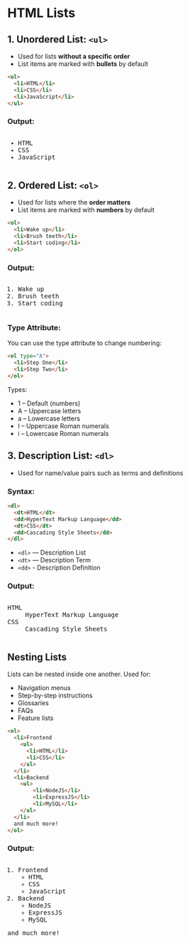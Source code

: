 # HTML Lists

## 1. Unordered List: `<ul>`

* Used for lists **without a specific order**
* List items are marked with **bullets** by default

```html
<ul>
  <li>HTML</li>
  <li>CSS</li>
  <li>JavaScript</li>
</ul>
```

### Output:

<pre>
<ul><li>HTML</li><li>CSS</li><li>JavaScript</li></ul></pre>

## 2. Ordered List: `<ol>`

* Used for lists where the **order matters**
* List items are marked with **numbers** by default

```html
<ol>
  <li>Wake up</li>
  <li>Brush teeth</li>
  <li>Start coding</li>
</ol>
```

### Output:

<pre><ol><li>Wake up</li><li>Brush teeth</li><li>Start coding</li></ol></pre>

### Type Attribute:

You can use the type attribute to change numbering:

```html
<ol type="A">
  <li>Step One</li>
  <li>Step Two</li>
</ol>
```

Types:

* 1 – Default (numbers)
* A – Uppercase letters
* a – Lowercase letters
* I – Uppercase Roman numerals
* i – Lowercase Roman numerals

## 3. Description List: `<dl>`

* Used for name/value pairs such as terms and definitions

### Syntax:

```html
<dl>
  <dt>HTML</dt>
  <dd>HyperText Markup Language</dd>
  <dt>CSS</dt>
  <dd>Cascading Style Sheets</dd>
</dl>
```

* `<dl>` — Description List
* `<dt>` — Description Term
* `<dd>` - Description Definition

### Output:

<pre>
<dl><dt>HTML</dt><dd>HyperText Markup Language</dd><dt>CSS</dt><dd>Cascading Style Sheets</dd></dl></pre>

## Nesting Lists

Lists can be nested inside one another. Used for:

* Navigation menus
* Step-by-step instructions
* Glossaries
* FAQs
* Feature lists

```html
<ol>
  <li>Frontend
    <ul>
      <li>HTML</li>
      <li>CSS</li>
    </ul>
  </li>
  <li>Backend
    <ul>
        <li>NodeJS</li>
        <li>ExpressJS</li>
        <li>MySQL</li>
    </ul>
  </li>
  and much more!
</ol>
```

### Output:

<pre><ol><li>Frontend<ul><li>HTML</li><li>CSS</li><li>JavaScript</li></ul></li><li>Backend<ul><li>NodeJS</li><li>ExpressJS</li><li>MySQL</li></ul></li></ol>and much more!</pre>
